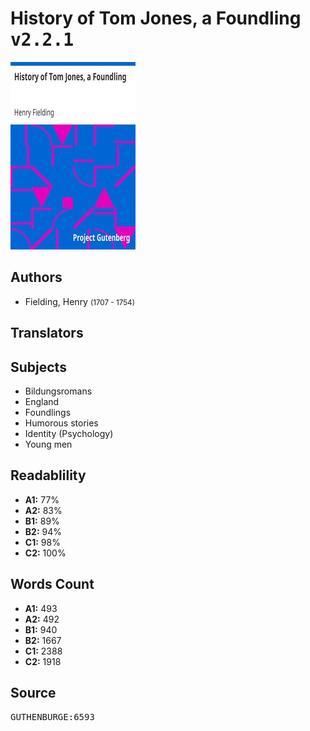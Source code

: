 # History of Tom Jones, a Foundling <kbd>v2.2.1</kbd>

![](./cover.medium.jpg "")

## Authors


 - Fielding, Henry <small>(1707 - 1754)</small>

## Translators



## Subjects


 - Bildungsromans
 - England
 - Foundlings
 - Humorous stories
 - Identity (Psychology)
 - Young men

## Readablility


 - **A1:** 77%
 - **A2:** 83%
 - **B1:** 89%
 - **B2:** 94%
 - **C1:** 98%
 - **C2:** 100%

## Words Count


 - **A1:** 493
 - **A2:** 492
 - **B1:** 940
 - **B2:** 1667
 - **C1:** 2388
 - **C2:** 1918

## Source


<kbd>GUTHENBURGE:6593</kbd>
